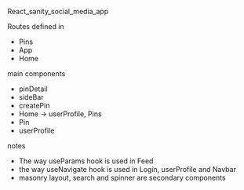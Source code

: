 React_sanity_social_media_app 

Routes defined in 
- Pins
- App
- Home

main components
- pinDetail
- sideBar
- createPin
- Home -> userProfile, Pins
- Pin
- userProfile

notes
- The way useParams hook is used in Feed
- the way useNavigate hook is used in Login, userProfile and Navbar
- masonry layout, search and spinner are secondary components